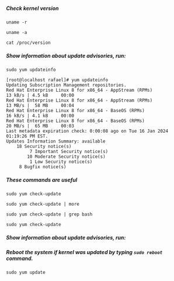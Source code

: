##### Check kernel version

```
uname -r

uname -a

cat /proc/version
```


##### Show information about update advisories, run:

```
sudo yum updateinfo

[root@localhost rafael]# yum updateinfo
Updating Subscription Management repositories.
Red Hat Enterprise Linux 8 for x86_64 - AppStream (RPMs)                             13 kB/s | 4.5 kB     00:00
Red Hat Enterprise Linux 8 for x86_64 - AppStream (RPMs)                             13 MB/s |  58 MB     00:04
Red Hat Enterprise Linux 8 for x86_64 - BaseOS (RPMs)                                16 kB/s | 4.1 kB     00:00
Red Hat Enterprise Linux 8 for x86_64 - BaseOS (RPMs)                                20 MB/s |  65 MB     00:03
Last metadata expiration check: 0:00:08 ago on Tue 16 Jan 2024 01:19:26 PM EST.
Updates Information Summary: available
    18 Security notice(s)
         7 Important Security notice(s)
        10 Moderate Security notice(s)
         1 Low Security notice(s)
     8 Bugfix notice(s)
```


##### These commands are useful

```
sudo yum check-update

sudo yum check-update | more

sudo yum check-update | grep bash

sudo yum check-update
```


##### Show information about update advisories, run:

##### Reboot the system if kernel was updated by typing ```sudo reboot ``` command.

```
sudo yum update

```
